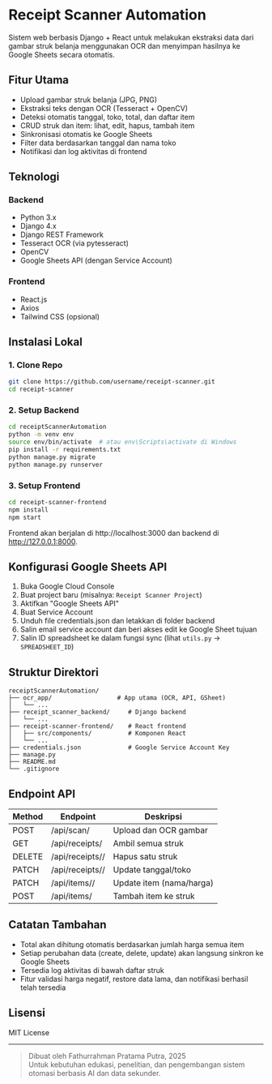 # Receipt Scanner Automation

Sistem web berbasis Django + React untuk melakukan ekstraksi data dari gambar struk belanja menggunakan OCR dan menyimpan hasilnya ke Google Sheets secara otomatis.

## Fitur Utama

- Upload gambar struk belanja (JPG, PNG)
- Ekstraksi teks dengan OCR (Tesseract + OpenCV)
- Deteksi otomatis tanggal, toko, total, dan daftar item
- CRUD struk dan item: lihat, edit, hapus, tambah item
- Sinkronisasi otomatis ke Google Sheets
- Filter data berdasarkan tanggal dan nama toko
- Notifikasi dan log aktivitas di frontend

## Teknologi

### Backend
- Python 3.x
- Django 4.x
- Django REST Framework
- Tesseract OCR (via pytesseract)
- OpenCV
- Google Sheets API (dengan Service Account)

### Frontend
- React.js
- Axios
- Tailwind CSS (opsional)

## Instalasi Lokal

### 1. Clone Repo
```bash
git clone https://github.com/username/receipt-scanner.git
cd receipt-scanner
```

### 2. Setup Backend
```bash
cd receiptScannerAutomation
python -m venv env
source env/bin/activate  # atau env\Scripts\activate di Windows
pip install -r requirements.txt
python manage.py migrate
python manage.py runserver
```

### 3. Setup Frontend
```bash
cd receipt-scanner-frontend
npm install
npm start
```

Frontend akan berjalan di http://localhost:3000 dan backend di http://127.0.0.1:8000.

## Konfigurasi Google Sheets API

1. Buka Google Cloud Console
2. Buat project baru (misalnya: `Receipt Scanner Project`)
3. Aktifkan "Google Sheets API"
4. Buat Service Account
5. Unduh file credentials.json dan letakkan di folder backend
6. Salin email service account dan beri akses edit ke Google Sheet tujuan
7. Salin ID spreadsheet ke dalam fungsi sync (lihat `utils.py` → `SPREADSHEET_ID`)

## Struktur Direktori

```
receiptScannerAutomation/
├── ocr_app/                  # App utama (OCR, API, GSheet)
│   └── ...
├── receipt_scanner_backend/     # Django backend
│   └── ...
├── receipt-scanner-frontend/    # React frontend
│   ├── src/components/          # Komponen React
│   └── ...
├── credentials.json             # Google Service Account Key 
├── manage.py
├── README.md
└── .gitignore
```

## Endpoint API

| Method | Endpoint                | Deskripsi                    |
|--------|-------------------------|------------------------------|
| POST   | /api/scan/              | Upload dan OCR gambar        |
| GET    | /api/receipts/          | Ambil semua struk            |
| DELETE | /api/receipts/<id>/     | Hapus satu struk             |
| PATCH  | /api/receipts/<id>/     | Update tanggal/toko          |
| PATCH  | /api/items/<id>/        | Update item (nama/harga)     |
| POST   | /api/items/             | Tambah item ke struk         |

## Catatan Tambahan

- Total akan dihitung otomatis berdasarkan jumlah harga semua item
- Setiap perubahan data (create, delete, update) akan langsung sinkron ke Google Sheets
- Tersedia log aktivitas di bawah daftar struk
- Fitur validasi harga negatif, restore data lama, dan notifikasi berhasil telah tersedia

## Lisensi

MIT License

---

> Dibuat oleh Fathurrahman Pratama Putra, 2025  
> Untuk kebutuhan edukasi, penelitian, dan pengembangan sistem otomasi berbasis AI dan data sekunder.
